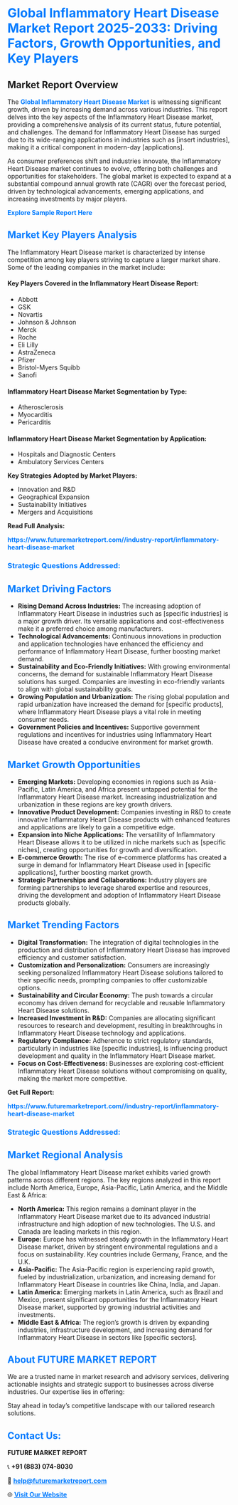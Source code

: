 <h1 style="color: #007BFF;">Global Inflammatory Heart Disease Market Report 2025-2033: Driving Factors, Growth Opportunities, and Key Players</h1>

<section id="overview">
<h2>Market Report Overview</h2>
<p>The <a href="https://www.futuremarketreport.com//industry-report/inflammatory-heart-disease-market" style="color: #007BFF; text-decoration: none;"><strong>Global Inflammatory Heart Disease Market</strong></a> is witnessing significant growth, driven by increasing demand across various industries. This report delves into the key aspects of the Inflammatory Heart Disease market, providing a comprehensive analysis of its current status, future potential, and challenges. The demand for Inflammatory Heart Disease has surged due to its wide-ranging applications in industries such as [insert industries], making it a critical component in modern-day [applications].</p>
<p>As consumer preferences shift and industries innovate, the Inflammatory Heart Disease market continues to evolve, offering both challenges and opportunities for stakeholders. The global market is expected to expand at a substantial compound annual growth rate (CAGR) over the forecast period, driven by technological advancements, emerging applications, and increasing investments by major players.</p>
</section>

<section id="overview">
<p><a href="https://www.futuremarketreport.com//request-sample/reportId=82729" style="color: #007BFF; text-decoration: none;"><strong>Explore Sample Report Here</strong></a></p>
</section>

<section id="key-players">
<h2 style="color: #007BFF;">Market Key Players Analysis</h2>
<p>The Inflammatory Heart Disease market is characterized by intense competition among key players striving to capture a larger market share. Some of the leading companies in the market include:</p>
<h4>Key Players Covered in the Inflammatory Heart Disease Report:</h4>
<ul><li>Abbott</li><li>GSK</li><li>Novartis</li><li>Johnson &amp; Johnson</li><li>Merck</li><li>Roche</li><li>Eli Lilly</li><li>AstraZeneca</li><li>Pfizer</li><li>Bristol-Myers Squibb</li><li>Sanofi</li></ul>
<h4>Inflammatory Heart Disease Market Segmentation by Type:</h4>
<ul><li>Atherosclerosis</li><li>Myocarditis</li><li>Pericarditis</li></ul>

<h4>Inflammatory Heart Disease Market Segmentation by Application:</h4>
<ul><li>Hospitals and Diagnostic Centers</li><li>Ambulatory Services Centers</li></ul>
<p><strong>Key Strategies Adopted by Market Players:</strong></p>
<ul>
<li>Innovation and R&D</li>
<li>Geographical Expansion</li>
<li>Sustainability Initiatives</li>
<li>Mergers and Acquisitions</li>
</ul>
</section>

<section>
<p><strong>Read Full Analysis: </strong></p><a href="https://www.futuremarketreport.com//industry-report/inflammatory-heart-disease-market" style="color: #007BFF; text-decoration: none;"><strong>https://www.futuremarketreport.com//industry-report/inflammatory-heart-disease-market</strong></a>
<h3 style="color: #007BFF;">Strategic Questions Addressed:</h3>
</section>

<section id="driving-factors">
<h2 style="color: #007BFF;">Market Driving Factors</h2>
<ul>
<li><strong>Rising Demand Across Industries:</strong> The increasing adoption of Inflammatory Heart Disease in industries such as [specific industries] is a major growth driver. Its versatile applications and cost-effectiveness make it a preferred choice among manufacturers.</li>
<li><strong>Technological Advancements:</strong> Continuous innovations in production and application technologies have enhanced the efficiency and performance of Inflammatory Heart Disease, further boosting market demand.</li>
<li><strong>Sustainability and Eco-Friendly Initiatives:</strong> With growing environmental concerns, the demand for sustainable Inflammatory Heart Disease solutions has surged. Companies are investing in eco-friendly variants to align with global sustainability goals.</li>
<li><strong>Growing Population and Urbanization:</strong> The rising global population and rapid urbanization have increased the demand for [specific products], where Inflammatory Heart Disease plays a vital role in meeting consumer needs.</li>
<li><strong>Government Policies and Incentives:</strong> Supportive government regulations and incentives for industries using Inflammatory Heart Disease have created a conducive environment for market growth.</li>
</ul>
</section>

<section id="growth-opportunities">
<h2 style="color: #007BFF;">Market Growth Opportunities</h2>
<ul>
<li><strong>Emerging Markets:</strong> Developing economies in regions such as Asia-Pacific, Latin America, and Africa present untapped potential for the Inflammatory Heart Disease market. Increasing industrialization and urbanization in these regions are key growth drivers.</li>
<li><strong>Innovative Product Development:</strong> Companies investing in R&D to create innovative Inflammatory Heart Disease products with enhanced features and applications are likely to gain a competitive edge.</li>
<li><strong>Expansion into Niche Applications:</strong> The versatility of Inflammatory Heart Disease allows it to be utilized in niche markets such as [specific niches], creating opportunities for growth and diversification.</li>
<li><strong>E-commerce Growth:</strong> The rise of e-commerce platforms has created a surge in demand for Inflammatory Heart Disease used in [specific applications], further boosting market growth.</li>
<li><strong>Strategic Partnerships and Collaborations:</strong> Industry players are forming partnerships to leverage shared expertise and resources, driving the development and adoption of Inflammatory Heart Disease products globally.</li>
</ul>
</section>

<section id="trending-factors">
<h2 style="color: #007BFF;">Market Trending Factors</h2>
<ul>
<li><strong>Digital Transformation:</strong> The integration of digital technologies in the production and distribution of Inflammatory Heart Disease has improved efficiency and customer satisfaction.</li>
<li><strong>Customization and Personalization:</strong> Consumers are increasingly seeking personalized Inflammatory Heart Disease solutions tailored to their specific needs, prompting companies to offer customizable options.</li>
<li><strong>Sustainability and Circular Economy:</strong> The push towards a circular economy has driven demand for recyclable and reusable Inflammatory Heart Disease solutions.</li>
<li><strong>Increased Investment in R&D:</strong> Companies are allocating significant resources to research and development, resulting in breakthroughs in Inflammatory Heart Disease technology and applications.</li>
<li><strong>Regulatory Compliance:</strong> Adherence to strict regulatory standards, particularly in industries like [specific industries], is influencing product development and quality in the Inflammatory Heart Disease market.</li>
<li><strong>Focus on Cost-Effectiveness:</strong> Businesses are exploring cost-efficient Inflammatory Heart Disease solutions without compromising on quality, making the market more competitive.</li>
</ul>
</section>

<section>
<p><strong>Get Full Report: </strong></p><a href="https://www.futuremarketreport.com//industry-report/inflammatory-heart-disease-market" style="color: #007BFF; text-decoration: none;"><strong>https://www.futuremarketreport.com//industry-report/inflammatory-heart-disease-market</strong></a>
<h3 style="color: #007BFF;">Strategic Questions Addressed:</h3>
</section>


<section id="regional-analysis">
<h2 style="color: #007BFF;">Market Regional Analysis</h2>
<p>The global Inflammatory Heart Disease market exhibits varied growth patterns across different regions. The key regions analyzed in this report include North America, Europe, Asia-Pacific, Latin America, and the Middle East & Africa:</p>
<ul>
<li><strong>North America:</strong> This region remains a dominant player in the Inflammatory Heart Disease market due to its advanced industrial infrastructure and high adoption of new technologies. The U.S. and Canada are leading markets in this region.</li>
<li><strong>Europe:</strong> Europe has witnessed steady growth in the Inflammatory Heart Disease market, driven by stringent environmental regulations and a focus on sustainability. Key countries include Germany, France, and the U.K.</li>
<li><strong>Asia-Pacific:</strong> The Asia-Pacific region is experiencing rapid growth, fueled by industrialization, urbanization, and increasing demand for Inflammatory Heart Disease in countries like China, India, and Japan.</li>
<li><strong>Latin America:</strong> Emerging markets in Latin America, such as Brazil and Mexico, present significant opportunities for the Inflammatory Heart Disease market, supported by growing industrial activities and investments.</li>
<li><strong>Middle East & Africa:</strong> The region’s growth is driven by expanding industries, infrastructure development, and increasing demand for Inflammatory Heart Disease in sectors like [specific sectors].</li>
</ul>
</section>

<footer>
<h2 style="color: #007BFF;">About FUTURE MARKET REPORT</h2>
<p>We are a trusted name in market research and advisory services, delivering actionable insights and strategic support to businesses across diverse industries. Our expertise lies in offering:</p>

<p>Stay ahead in today’s competitive landscape with our tailored research solutions.</p>

<h2 style="color: #007BFF;">Contact Us:</h2>
<p><strong>FUTURE MARKET REPORT</strong></p>
<p>📞 <strong>+91 (883) 074-8030</strong></p>
<p>📧 <strong><a href="mailto:help@futuremarketreport.com" style="color: #007BFF;">help@futuremarketreport.com</a></strong></p>
<p>🌐 <strong><a href="https://www.futuremarketreport.com/" style="color: #007BFF;">Visit Our Website</a></strong></p>
</footer>